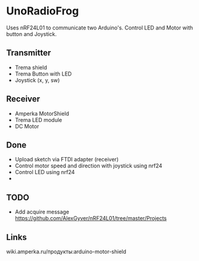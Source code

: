 # UnoRadioFrog

Uses nRF24L01 to communicate two Arduino's. Control LED and Motor with button and Joystick.

## Transmitter
- Trema shield
- Trema Button with LED
- Joystick (x, y, sw)

## Receiver
- Amperka MotorShield
- Trema LED module
- DC Motor

## Done
- Upload sketch via FTDI adapter (receiver)
- Control motor speed and direction with joystick using nrf24
- Control LED using nrf24
- 

## TODO
- Add acquire message
https://github.com/AlexGyver/nRF24L01/tree/master/Projects

## Links

wiki.amperka.ru/продукты:arduino-motor-shield
